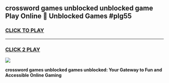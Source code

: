 
## crossword games unblocked unblocked game Play Online 👋 Unblocked Games #plg55
<h3>
<a href="https://premium.freeplayer.one?title=crossword_games_unblocked&ref=21F">CLICK TO PLAY</a></h3>
<hr>

<h3>
<a href="https://premium.freeplayer.one?title=crossword_games_unblocked&ref=21F">CLICK 2 PLAY</a>
  
</h3>

<a href="https://premium.freeplayer.one?title=crossword_games_unblocked&ref=21F/"><img src="https://clearcache.store/games.png"></a>


**crossword games unblocked games unblocked: Your Gateway to Fun and Accessible Online Gaming**
